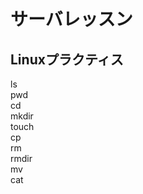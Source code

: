 # サーバレッスン
Linuxプラクティス
-----------------
ls<br>
pwd<br>
cd<br>
mkdir<br>
touch<br>
cp<br>
rm<br>
rmdir<br>
mv<br>
cat<br>
